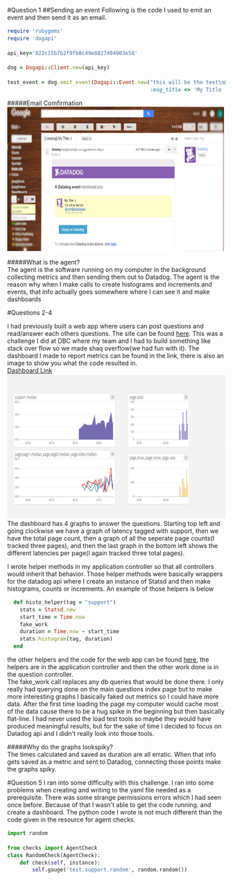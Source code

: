 #Question 1
##Sending an event
Following is the code I used to emit an event and then send it as an email.
```ruby
require 'rubygems'
require 'dogapi'

api_key='822c15b7b2f9fb8c49e8827404903e58'

dog = Dogapi::Client.new(api_key)

test_event = dog.emit_event(Dogapi::Event.new("this will be the text\n@jroth@colgate.edu", 
                                              :msg_title => 'My Title :)'))
```

#####Email Comfirmation  
<img src="imgs/emailSuccess.png" width="500" height="332">  

#####What is the agent?  
The agent is the software running on my computer in the background collecting metrics and then sending them out to Datadog. The agent is the reason why when I make calls to create histograms and increments and events, that info actually goes somewhere where I can see it and make dashboards

#Questions 2-4


I had previously built a web app where users can post questions and read/answer each others questions. The site can be found <a href="http://shaq-overflo.herokuapp.com/">here</a>. This was a challenge I did at DBC where my team and I had to build something like stack over flow so we made shaq overflow(we had fun with it). The dashboard I made to report metrics can be found in the link, there is also an image to show you what the code resulted in.  
<a href="https://p.datadoghq.com/sb/4fa302c67-1a701484c8">Dashboard Link</a>  
<img src="imgs/graphs.png" width="700" height="332">  
The dashboard has 4 graphs to answer the questions. Starting top left and going clockwise we have a graph of latency tagged with support, then we have the total page count, then a graph of all the seperate page counts(I tracked three pages), and then the last graph in the bottom left shows the different latencies per page(I again tracked three total pages).

I wrote helper methods in my application controller so that all controllers would inherit that behavior. Those helper methods were basically wrappers for the datadog api where I create an instance of Statsd and then make histograms, counts or increments. An example of those helpers is below
```ruby
  def histo_helper(tag = "support")
    stats = Statsd.new
    start_time = Time.now
    fake_work
    duration = Time.now - start_time
    stats.histogram(tag, duration)
  end
```
the other helpers and the code for the web app can be found <a href = "https://github.com/jkrth617/stack_over_clone/tree/master/app/controllers">here</a>, the helpers are in the application controller and then the other work done is in the question controller.  
The fake_work call replaces any db queries that would be done there. I only really had querying done on the main questions index page but to make more interesting graphs I basically faked out metrics so I could have more data. After the first time loading the page my computer would cache most of the data cause there to be a hug spike in the beginning but then basically flat-line. I had never used the load test tools so maybe they would have produced meaningful results, but for the sake of time I decided to focus on Datadog api and I didn't really look into those tools.  

#####Why do the graphs lookspiky?  
The times calculated and saved as duration are all erratic. When that info gets saved as a metric and sent to Datadog, connecting those points make the graphs spiky. 

#Question 5
I ran into some difficulty with this challenge. I ran into some problems when creating and writing to the yaml file needed as a prerequisite. There was some strange permissions errors which I had seen once before. Because of that I wasn't able to get the code running. and create a dashboard. The python code I wrote is not much different than the code given in the resource for agent checks. 

```python
import random

from checks import AgentCheck
class RandomCheck(AgentCheck):
    def check(self, instance):
        self.gauge('test.support.random', random.random())
```
